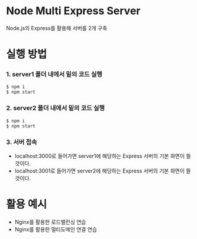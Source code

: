 # Node Multi Express Server
Node.js의 Express를 활용해 서버를 2개 구축

# 실행 방법
### 1. server1 폴더 내에서 밑의 코드 실행
```
$ npm i
$ npm start
```

### 2. server2 폴더 내에서 밑의 코드 실행
```
$ npm i
$ npm start
```

### 3. 서버 접속
- localhost:3000로 들어가면 server1에 해당하는 Express 서버의 기본 화면이 뜰 것이다. 
- localhost:3001로 들어가면 server2에 해당하는 Express 서버의 기본 화면이 뜰 것이다. 

# 활용 예시
- Nginx를 활용한 로드밸런싱 연습
- Nginx를 활용한 멀티도메인 연결 연습